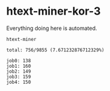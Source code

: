 # htext-miner-kor-3

Everything doing here is automated.

```
htext-miner

total: 756/9855 (7.671232876712329%)

job0: 138
job1: 160
job2: 149
job3: 159
job4: 150
```